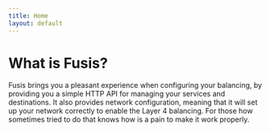 ```yaml
---
title: Home
layout: default
---
```


# What is Fusis?

Fusis brings you a pleasant experience when configuring your balancing, by providing you a simple HTTP API for managing your services and destinations. It also provides network configuration, meaning that it will set up your network correctly to enable the Layer 4 balancing. For those how sometimes tried to do that knows how is a pain to make it work properly.
